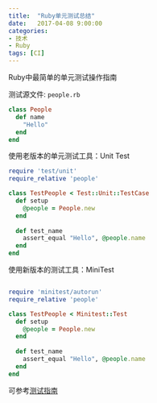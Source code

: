 ```yaml
---
title:  "Ruby单元测试总结"
date:   2017-04-08 9:00:00
categories: 
- 技术
- Ruby
tags: [CI]
---
```


Ruby中最简单的单元测试操作指南

<!-- More -->

测试源文件: `people.rb`

```ruby
class People
  def name
  	"Hello"
  end
end
```

使用老版本的单元测试工具：Unit Test

```ruby
require 'test/unit'
require_relative 'people'

class TestPeople < Test::Unit::TestCase
  def setup
    @people = People.new
  end
  
  def test_name
  	assert_equal "Hello", @people.name
  end
end
```

使用新版本的测试工具：MiniTest

```ruby

require 'minitest/autorun'
require_relative 'people'

class TestPeople < Minitest::Test
  def setup
    @people = People.new
  end
  
  def test_name
  	assert_equal "Hello", @people.name
  end
end
```

可参考[测试指南](http://chloerei.com/2015/10/26/testing-guide)